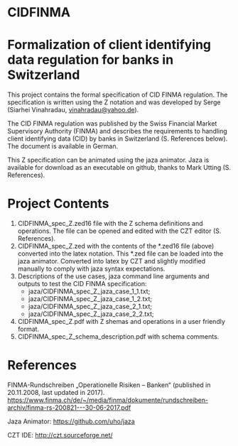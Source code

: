 # CIDFINMA

# Formalization of client identifying data regulation for banks in Switzerland

This project contains the formal specification of CID FINMA regulation. The specification is written using the Z notation and was developed by Serge (Siarhei Vinahradau, vinahradau@yahoo.de).

The CID FINMA regulation was published by the Swiss Financial Market Supervisory Authority (FINMA) and describes the requirements to handling client identifying data (CID) by banks in Switzerland (S. References below). The document is available in German.

This Z specification can be animated using the jaza animator. Jaza is available for download as an executable on github, thanks to Mark Utting (S. References).

# Project Contents

1. CIDFINMA_spec_Z.zed16 file with the Z schema definitions and operations. The file can be opened and edited with the CZT editor (S. References).
2. CIDFINMA_spec_Z.zed with the contents of the *.zed16 file (above) converted into the latex notation. This *.zed file can be loaded into the jaza animator. Converted into latex by CZT and slightly modified manually to comply with jaza syntax expectations.
3. Descriptions of the use cases, jaza command line arguments and outputs to test the CID FINMA specification:
    - jaza/CIDFINMA_spec_Z_jaza_case_1_1.txt;
    - jaza/CIDFINMA_spec_Z_jaza_case_1_2.txt;
    - jaza/CIDFINMA_spec_Z_jaza_case_2_1.txt;
    - jaza/CIDFINMA_spec_Z_jaza_case_2_2.txt;
4. CIDFINMA_spec_Z.pdf with Z shemas and operations in a user friendly format.
5. CIDFINMA_spec_Z_schema_description.pdf with schema comments.


# References

FINMA-Rundschreiben „Operationelle Risiken – Banken“ (published in 20.11.2008, last updated in 2017). https://www.finma.ch/de/~/media/finma/dokumente/rundschreiben-archiv/finma-rs-200821---30-06-2017.pdf

Jaza Animator: https://github.com/uho/jaza

CZT IDE: http://czt.sourceforge.net/
 

